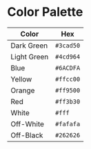 # Color Palette

| Color   | Hex       |
| ------- |-----------|
| Dark Green   | `#3cad50`   |
| Light Green   | `#4cd964`   |
| Blue   | `#6ACDFA`   |
| Yellow   | `#ffcc00`   |
| Orange   | `#ff9500`   |
| Red   | `#ff3b30`   |
| White   | `#fff`   |
| Off-White   | `#fafafa`   |
| Off-Black   | `#262626`   |
